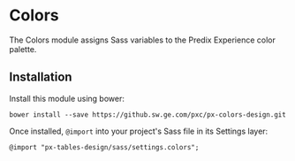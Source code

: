 # Colors

The Colors module assigns Sass variables to the Predix Experience color palette.

## Installation

Install this module using bower:

    bower install --save https://github.sw.ge.com/pxc/px-colors-design.git

Once installed, `@import` into your project's Sass file in its Settings layer:

    @import "px-tables-design/sass/settings.colors";
